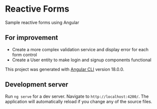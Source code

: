# Reactive Forms

Sample reactive forms using Angular 

## For improvement
- Create a more complex validation service and display error for each form control
- Create a User entity to make login and signup components functional


This project was generated with [Angular CLI](https://github.com/angular/angular-cli) version 18.0.0.

## Development server

Run `ng serve` for a dev server. Navigate to `http://localhost:4200/`. The application will automatically reload if you change any of the source files.
